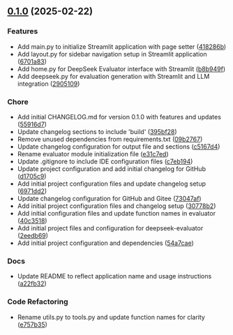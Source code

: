 <!-- insertion marker -->
<a name="0.1.0"></a>

## [0.1.0](https://github.com/DaoChaShao/py-st-ds-perf-evaluator/compare/4b52b8663d482c095c5bead4f31a4db9a704fc32...0.1.0) (2025-02-22)

### Features

- Add main.py to initialize Streamlit application with page setter ([418286b](https://github.com/DaoChaShao/py-st-ds-perf-evaluator/commit/418286be021e24e9b7cb6678b9923e827ddcff40))
- Add layout.py for sidebar navigation setup in Streamlit application ([6701a83](https://github.com/DaoChaShao/py-st-ds-perf-evaluator/commit/6701a83fbb91572a65078b8589462248aee1f8d5))
- Add home.py for DeepSeek Evaluator interface with Streamlit ([b8b949f](https://github.com/DaoChaShao/py-st-ds-perf-evaluator/commit/b8b949f93985e6dee9e1fa662cfe4b52526e3e8a))
- Add deepseek.py for evaluation generation with Streamlit and LLM integration ([2905109](https://github.com/DaoChaShao/py-st-ds-perf-evaluator/commit/2905109b38c12afa7497e4ecac8b300c53153364))

### Chore

- Add initial CHANGELOG.md for version 0.1.0 with features and updates ([55916d7](https://github.com/DaoChaShao/py-st-ds-perf-evaluator/commit/55916d7a318bd8e21004cd6bca981a788506af08))
- Update changelog sections to include 'build' ([395bf28](https://github.com/DaoChaShao/py-st-ds-perf-evaluator/commit/395bf2895c7fe6035b56a3439ebeb985bd003273))
- Remove unused dependencies from requirements.txt ([09b2767](https://github.com/DaoChaShao/py-st-ds-perf-evaluator/commit/09b276738e5343b865ec9d0f481023d8da50f8b2))
- Update changelog configuration for output file and sections ([c5167d4](https://github.com/DaoChaShao/py-st-ds-perf-evaluator/commit/c5167d480d5bc760995824820dab3c4e43297f2c))
- Rename evaluator module initialization file ([e31c7ed](https://github.com/DaoChaShao/py-st-ds-perf-evaluator/commit/e31c7ed422ee119517ea91175beca1e297878a65))
- Update .gitignore to include IDE configuration files ([c7eb194](https://github.com/DaoChaShao/py-st-ds-perf-evaluator/commit/c7eb194af8c513e2fff36956c0bf0a7cc4179cb1))
- Update project configuration and add initial changelog for GitHub ([d1705c9](https://github.com/DaoChaShao/py-st-ds-perf-evaluator/commit/d1705c9a00fff6efcbc588d7a4a4c52dbc23cd0c))
- Add initial project configuration files and update changelog setup ([6971dd2](https://github.com/DaoChaShao/py-st-ds-perf-evaluator/commit/6971dd2a57bb7df116598c6f73ee608e7704ee71))
- Update changelog configuration for GitHub and Gitee ([73047af](https://github.com/DaoChaShao/py-st-ds-perf-evaluator/commit/73047afcd4087abd6f072de5a4b1be4031adb8e6))
- Add initial project configuration files and changelog setup ([30778b2](https://github.com/DaoChaShao/py-st-ds-perf-evaluator/commit/30778b23a4d7c295c7f6d78e8f02a8afe425a4e3))
- Add initial configuration files and update function names in evaluator ([40c3518](https://github.com/DaoChaShao/py-st-ds-perf-evaluator/commit/40c3518d2a6346ffbc2c6bf973b7390cd39ea031))
- Add initial project files and configuration for deepseek-evaluator ([2eedb69](https://github.com/DaoChaShao/py-st-ds-perf-evaluator/commit/2eedb695f6852795c457fc0cf18bbf20af2e4e21))
- Add initial project configuration and dependencies ([54a7cae](https://github.com/DaoChaShao/py-st-ds-perf-evaluator/commit/54a7caeafc79b822cb9cd39cf6dca5cfb3d1043c))

### Docs

- Update README to reflect application name and usage instructions ([a22fb32](https://github.com/DaoChaShao/py-st-ds-perf-evaluator/commit/a22fb32f7c996d805094e47f16c8c65c0d23ebe2))

### Code Refactoring

- Rename utils.py to tools.py and update function names for clarity ([e757b35](https://github.com/DaoChaShao/py-st-ds-perf-evaluator/commit/e757b35ce7266ca5dbf7a9e6934d9c925c86f4ec))

